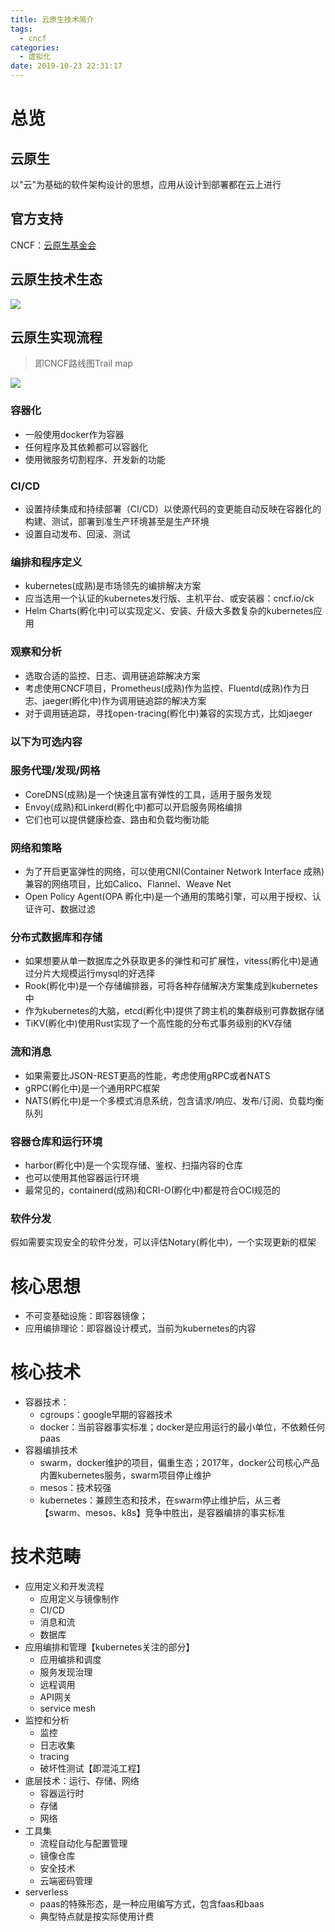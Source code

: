 ```yaml
---
title: 云原生技术简介
tags:
  - cncf
categories:
  - 虚拟化
date: 2019-10-23 22:31:17
---
```


# 总览
## 云原生
以"云"为基础的软件架构设计的思想，应用从设计到部署都在云上进行
## 官方支持
CNCF：[云原生基金会](https://www.cncf.io/)
## 云原生技术生态
![](https://simple0426-blog.oss-cn-beijing.aliyuncs.com/CNCF-landscape.png)
## 云原生实现流程
>即CNCF路线图Trail map

![](https://simple0426-blog.oss-cn-beijing.aliyuncs.com/CNCF_TrailMap.png)
### 容器化
* 一般使用docker作为容器
* 任何程序及其依赖都可以容器化
* 使用微服务切割程序、开发新的功能

### CI/CD
* 设置持续集成和持续部署（CI/CD）以使源代码的变更能自动反映在容器化的构建、测试，部署到准生产环境甚至是生产环境
* 设置自动发布、回滚、测试

### 编排和程序定义
* kubernetes(成熟)是市场领先的编排解决方案
* 应当选用一个认证的kubernetes发行版、主机平台、或安装器：cncf.io/ck
* Helm Charts(孵化中)可以实现定义、安装、升级大多数复杂的kubernetes应用

### 观察和分析
* 选取合适的监控、日志、调用链追踪解决方案
* 考虑使用CNCF项目，Prometheus(成熟)作为监控、Fluentd(成熟)作为日志、jaeger(孵化中)作为调用链追踪的解决方案
* 对于调用链追踪，寻找open-tracing(孵化中)兼容的实现方式，比如jaeger

### 以下为可选内容
### 服务代理/发现/网格
* CoreDNS(成熟)是一个快速且富有弹性的工具，适用于服务发现
* Envoy(成熟)和Linkerd(孵化中)都可以开启服务网格编排
* 它们也可以提供健康检查、路由和负载均衡功能

### 网络和策略
* 为了开启更富弹性的网络，可以使用CNI(Container Network Interface 成熟)兼容的网络项目，比如Calico、Flannel、Weave Net  
* Open Policy Agent(OPA 孵化中)是一个通用的策略引擎，可以用于授权、认证许可、数据过滤

### 分布式数据库和存储
* 如果想要从单一数据库之外获取更多的弹性和可扩展性，vitess(孵化中)是通过分片大规模运行mysql的好选择
* Rook(孵化中)是一个存储编排器，可将各种存储解决方案集成到kubernetes中
* 作为kubernetes的大脑，etcd(孵化中)提供了跨主机的集群级别可靠数据存储
* TiKV(孵化中)使用Rust实现了一个高性能的分布式事务级别的KV存储

### 流和消息
* 如果需要比JSON-REST更高的性能，考虑使用gRPC或者NATS
* gRPC(孵化中)是一个通用RPC框架
* NATS(孵化中)是一个多模式消息系统，包含请求/响应、发布/订阅、负载均衡队列

### 容器仓库和运行环境
* harbor(孵化中)是一个实现存储、鉴权、扫描内容的仓库
* 也可以使用其他容器运行环境
* 最常见的，containerd(成熟)和CRI-O(孵化中)都是符合OCI规范的

### 软件分发
假如需要实现安全的软件分发，可以评估Notary(孵化中)，一个实现更新的框架

# 核心思想
* 不可变基础设施：即容器镜像；
* 应用编排理论：即容器设计模式，当前为kubernetes的内容

# 核心技术
* 容器技术：
    - cgroups：google早期的容器技术
    - docker：当前容器事实标准；docker是应用运行的最小单位，不依赖任何paas
* 容器编排技术
    - swarm，docker维护的项目，偏重生态；2017年，docker公司核心产品内置kubernetes服务，swarm项目停止维护
    - mesos：技术较强
    - kubernetes：兼顾生态和技术，在swarm停止维护后，从三者【swarm、mesos、k8s】竞争中胜出，是容器编排的事实标准

# 技术范畴
* 应用定义和开发流程
    - 应用定义与镜像制作
    - CI/CD
    - 消息和流
    - 数据库
* 应用编排和管理【kubernetes关注的部分】
    - 应用编排和调度
    - 服务发现治理
    - 远程调用
    - API网关
    - service mesh
* 监控和分析
    - 监控
    - 日志收集
    - tracing
    - 破坏性测试【即混沌工程】
* 底层技术：运行、存储、网络
    - 容器运行时
    - 存储
    - 网络
* 工具集
    - 流程自动化与配置管理
    - 镜像仓库
    - 安全技术
    - 云端密码管理
* serverless
    - paas的特殊形态，是一种应用编写方式，包含faas和baas
    - 典型特点就是按实际使用计费
